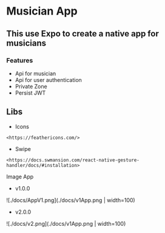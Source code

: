 # Musician App

## This use Expo to create a native app for musicians

### Features

- Api for musician
- Api for user authentication
- Private Zone
- Persist JWT

## Libs

- Icons

`<https://feathericons.com/>`

- Swipe

`<https://docs.swmansion.com/react-native-gesture-handler/docs/#installation>`

Image App

- v1.0.0

![./docs/AppV1.png](./docs/v1App.png | width=100)

- v2.0.0

![./docs/v2.png](./docs/v1App.png | width=100)
